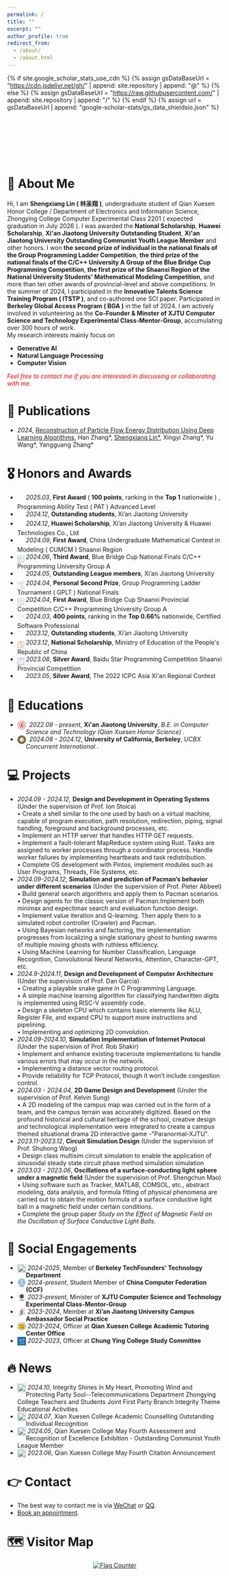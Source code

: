 ```yaml
---
permalink: /
title: ""
excerpt: ""
author_profile: true
redirect_from: 
  - /about/
  - /about.html
---
```


{% if site.google_scholar_stats_use_cdn %}
{% assign gsDataBaseUrl = "https://cdn.jsdelivr.net/gh/" | append: site.repository | append: "@" %}
{% else %}
{% assign gsDataBaseUrl = "https://raw.githubusercontent.com/" | append: site.repository | append: "/" %}
{% endif %}
{% assign url = gsDataBaseUrl | append: "google-scholar-stats/gs_data_shieldsio.json" %}

<span class='anchor' id='about-me'></span>


<div style="text-align: center;">
  <div id="clustrmap-container" style="width: 100px; height: 100px; margin: 0 auto;">
    <script type="text/javascript" id="clstr_globe" src="//clustrmaps.com/globe.js?d=56lMcEgyb62-eylf7Dm8DoH9REfGMyekIRssSno47a4"></script>
  </div>
</div>

# 👦 About Me            
Hi, I am **Shengxiang Lin ( 林圣翔 )**, undergraduate student of Qian Xuesen Honor College / Department of Electronics and Information Science, Zhongying College Computer Experimental Class 2201 ( expected graduation in July 2026 ). I was awarded the **National Scholarship**, **Huawei Scholarship**, **Xi'an Jiaotong University Outstanding Student**, **Xi'an Jiaotong University Outstanding Communist Youth League Member** and other honors. I won **the second prize of individual in the national finals of the Group Programming Ladder Competition**, **the third prize of the national finals of the C/C++ University A Group of the Blue Bridge Cup Programming Competition**, **the first prize of the Shaanxi Region of the National University Students' Mathematical Modeling Competition**, and more than ten other awards of provincial-level and above competitions. In the summer of 2024, I participated in the **Innovative Talents Science Training Program ( ITSTP )**, and co-authored one SCI paper. Participated in **Berkeley Global Access Program ( BGA )** in the fall of 2024. I am actively involved in volunteering as the **Co-Founder & Minster of XJTU Computer Science and Technology Experimental Class-Mentor-Group**, accumulating over 300 hours of work.     
My research interests mainly focus on 
- **Generative AI**    
- **Natural Language Processing**         
- **Computer Vision**                 
       
<span style="color: red; font-style: italic;">Feel free to contact me if you are interested in discussing or collaborating with me.</span>    
# 📝 Publications   
- *2024*, [Reconstruction of Particle Flow Energy Distribution Using Deep Learning Algorithms](https://scholar.google.com/citations?view_op=view_citation&hl=en&user=W-rloDsAAAAJ&citation_for_view=W-rloDsAAAAJ:u5HHmVD_uO8C), Han Zhang\*, <u>Shengxiang Lin*</u>, Xingyi Zhang\*, Yu Wang\*, Yangguang Zhang\*      

# 🎖 Honors and Awards    
- [<img src="https://raw.githubusercontent.com/reallinshengxiang/reallinshengxiang.github.io/refs/heads/main/images/PAT.webp"  align = "middle"  width="16" height="16"/>](../cv/First%20Award%2C%20Programming%20Ability%20Test%20(%20PAT%20)%20Advanced%20Level.pdf) *2025.03*, **First Award** ( **100 points**, ranking in the **Top 1** nationwide ) , Programming Ability Test ( PAT ) Advanced Level
- [<img src="https://raw.githubusercontent.com/reallinshengxiang/reallinshengxiang.github.io/refs/heads/main/images/Outstanding%20Student.webp"  align = "middle"  width="16" height="16"/>](../cv/Outstanding%20Student.pdf) *2024.12*, **Outstanding students**, Xi’an Jiaotong University     
- [<img src="https://raw.githubusercontent.com/reallinshengxiang/reallinshengxiang.github.io/refs/heads/main/images/Huaweischolarship.webp"  align = "middle"  width="16" height="16"/>](../cv/Huawei%20scholarship.pdf) *2024.12*, **Huawei Scholarship**, Xi’an Jiaotong University & Huawei Technologies Co., Ltd       
- [<img src="https://raw.githubusercontent.com/reallinshengxiang/reallinshengxiang.github.io/refs/heads/main/images/First%20Award%2CNational%20University%20Student%20Mathematical%20Modeling%20Competition%20Shaanxi%20Region.webp"  align = "middle"  width="16" height="16"/>](../cv/First%20Award%2CNational%20University%20Student%20Mathematical%20Modeling%20Competition%20Shaanxi%20Region.pdf) *2024.09*, **First Award**, China Undergraduate Mathematical Contest in Modeling ( CUMCM ) Shaanxi Region      
- [<img src="https://raw.githubusercontent.com/reallinshengxiang/reallinshengxiang1.github.io/refs/heads/master/images/Third%20Award%2C%20Blue%20Bridge%20Cup%20National%20Finals%20CC%2B%2B%20Programming%20University%20Group%20A.webp"  align = "middle"  width="16" height="16"/>](../cv/Personal%20Second%20Prize%2C%20Group%20Programming%20Ladder%20Tourn.pdf)  *2024.06*, **Third Award**, Blue Bridge Cup National Finals C/C++ Programming University Group A      
- [<img src="https://raw.githubusercontent.com/reallinshengxiang/reallinshengxiang1.github.io/refs/heads/master/images/Outstanding%20League%20members%2C%20Xi%E2%80%99an%20Jiaotong%20University.webp"  align = "middle"  width="16" height="16"/>](../cv/Outstanding%20League%20members%2C%20Xi’an.pdf) *2024.05*, **Outstanding League members**, Xi’an Jiaotong University          
- [<img src="https://raw.githubusercontent.com/reallinshengxiang/reallinshengxiang1.github.io/refs/heads/master/images/Personal%20Second%20Prize%2C%20Group%20Programming%20Ladder%20Tournament%20(%20GPLT%20)%20National%20Finals.webp"  align = "middle"  width="16" height="16"/>](../cv/Personal%20Second%20Prize%2C%20Group%20Programming%20Ladder%20Tourn.pdf) *2024.04*, **Personal Second Prize**, Group Programming Ladder Tournament ( GPLT ) National Finals    
- [<img src="https://raw.githubusercontent.com/reallinshengxiang/reallinshengxiang1.github.io/refs/heads/master/images/First%20Award%2C%20Blue%20Bridge%20Cup%20Shaanxi%20Provincial%20Competition%20CC%2B%2B%20Programming%20University%20Group%20A.webp"  align = "middle"  width="16" height="16"/>](../cv/First%20Award%2C%20Blue%20Bridge%20Cup%20Shaanxi%20Provincial%20Competition%20C%2B%2B.pdf) *2024.04*, **First Award**, Blue Bridge Cup Shaanxi Provincial Competition C/C++ Programming University Group A     
- [<img src="https://raw.githubusercontent.com/reallinshengxiang/reallinshengxiang1.github.io/refs/heads/master/images/400%20points%2C%20ranking%20in%20the%20top%200.66%25%20nationwide%2CCertified%20Software%20Professional.webp"  align = "middle"  width="16" height="16"/>](../cv/400%20points%2C%20ranking%20in%20the%20top%200.66%25%20nationwide%2CCertified%20Software%20Professional.pdf) *2024.03*, **400 points**, ranking in the **Top 0.66%** nationwide, Certified Software Professional
-  [<img src="https://raw.githubusercontent.com/reallinshengxiang/reallinshengxiang1.github.io/refs/heads/master/images/Outstanding%20students%2C%20Xi%E2%80%99an%20Jiaotong%20University.webp"  align = "middle"  width="16" height="16"/>](../cv/Outstanding%20students%2C%20Xi’an%20Jiaotong%20University.pdf) *2023.12*, **Outstanding students**, Xi’an Jiaotong University       
- [<img src="https://raw.githubusercontent.com/reallinshengxiang/reallinshengxiang1.github.io/refs/heads/master/images/National%20Scholarship.webp"  align = "middle"  width="16" height="16"/>](../cv/National%20Scholarship.pdf) *2023.12*, **National Scholarship**, Ministry of Education of the People's Republic of China           
- [<img src="https://raw.githubusercontent.com/reallinshengxiang/reallinshengxiang1.github.io/refs/heads/master/images/Silver%20Award%2C%20Baidu%20Star%20Programming%20Competition%20Shaanxi%20Provincial%20Competition%20.webp"  align = "middle"  width="16" height="16"/>](../cv/Silver%20Award%2C%20Baidu%20Star%20Programming%20Competition%20Shaanxi%20Provincial%20Competition.pdf) *2023.08*,  **Silver Award**, Baidu Star Programming Competition Shaanxi Provincial Competition     
- [<img src="https://raw.githubusercontent.com/reallinshengxiang/reallinshengxiang1.github.io/refs/heads/master/images/Silver%20Award%2C%20The%202022%20ICPC%20Asia%20Xi%E2%80%99an%20Regional%20Contest.webp"  align = "middle"  width="16" height="16"/>](../cv/Silver%20Award%2C%20The%202022%20ICPC%20Asia%20Xi’an%20Regional%20Contest.pdf) *2023.05*,  **Silver Award**, The 2022 ICPC Asia Xi'an Regional Contest     

# 📖 Educations
-  [<img src="https://raw.githubusercontent.com/reallinshengxiang/reallinshengxiang1.github.io/refs/heads/master/images/xjtu.webp"  align = "left"   width="20" height="20"/>](http://en.xjtu.edu.cn/about.html) &nbsp; *2022.09 - present*, **Xi'an Jiaotong University**, *B.E. in Computer Science and Technology (Qian Xuesen Honor Science)* . 
- [<img src="https://raw.githubusercontent.com/reallinshengxiang/reallinshengxiang1.github.io/refs/heads/master/images/ucb.webp"  align = "left"  width="20" height="20"/>](https://www.berkeley.edu/)  &nbsp; *2024.08 - 2024.12*, **University of California, Berkeley**, *UCBX Concurrent International* . 

# 💻 Projects
- *2024.09 - 2024.12*, **Design and Development in Operating Systems** (Under the supervision of Prof. Ion Stoica)        
   • Create a shell similar to the one used by bash on a virtual machine, capable of program execution, path resolution, redirection, piping, signal handling, foreground and background processes, etc.             
   • Implement an HTTP server that handles HTTP GET requests.          
   • Implement a fault-tolerant MapReduce system using Rust. Tasks are assigned to worker processes through a coordinator process. Handle worker failures by implementing heartbeats and task redistribution.      
   • Complete OS development with Pintos, implement modules such as User Programs, Threads, File Systems, etc.           
- *2024.09-2024.12*, **Simulation and prediction of Pacman’s behavior under different scenarios** (Under the supervision of Prof. Pieter Abbeel)         
  • Build general search algorithms and apply them to Pacman scenarios.      
  • Design agents for the classic version of Pacman.Implement both minimax and expectimax search and evaluation function design.          
  • Implement value iteration and Q-learning. Then apply them to a simulated robot controller (Crawler) and Pacman.               
  • Using Bayesian networks and factoring, the implementation progresses from localizing a single stationary ghost to hunting swarms of multiple moving ghosts with ruthless efficiency.      
  • Using Machine Learning for Number Classification, Language Recognition, Convolutional Neural Networks, Attention, Character-GPT, etc.    
- *2024.9-2024.11*, **Design and Development of Computer Architecture** (Under the supervision of Prof. Dan Garcia)            
  • Creating a playable snake game in C Programming Language.            
  • A simple machine learning algorithm for classifying handwritten digits is implemented using RISC-V assembly code.                 
  • Design a skeleton CPU which contains basic elements like ALU, Register File, and expand CPU to support more instructions and pipelining.        
  • Implementing and optimizing 2D convolution.                
- *2024.09-2024.10*, **Simulation Implementation of Internet Protocol** (Under the supervision of Prof. Rob Shakir)             
  • Implement and enhance existing traceroute implementations to handle various errors that may occur in the network.             
  • Implementing a distance vector routing protocol.             
  • Provide reliability for TCP Protocol, though it won’t include congestion control.            
- *2024.03 - 2024.04*, **2D Game Design and Development** (Under the supervision of Prof. Kelvin Sung)       
  • A 2D modeling of the campus map was carried out in the form of a team, and the campus terrain was accurately digitized. Based on the profound historical and cultural heritage of the school, creative design and technological implementation were integrated to create a campus themed situational drama 2D interactive game -"Paranormal-XJTU".
- *2023.11-2023.12*, **Circuit Simulation Design** (Under the supervision of Prof. Shuhong Wang)       
  • Design class multisim circuit simulation to enable the application of sinusoidal steady state circuit phase method simulation simulation     
- *2023.03 - 2023.06*, **Oscillations of a surface-conducting light sphere under a magnetic field** (Under the supervision of Prof. Shengchun Mao)     
  • Using software such as Tracker, MATLAB, COMSOL, etc., abstract modeling, data analysis, and formula fitting of physical phenomena are carried out to obtain the motion formula of a surface conductive light ball in a magnetic field under certain conditions.                
  • Complete the group paper *Study on the Effect of Magnetic Field on the Oscillation of Surface Conductive Light Balls*.                    

# 💬 Social Engagements
- [<img src="https://raw.githubusercontent.com/reallinshengxiang/reallinshengxiang.github.io/refs/heads/main/images/techfounders.webp"  align = "left"   width="20" height="20"/>](https://techfounders-web.pages.dev/)&nbsp;*2024-2025*, Member of **Berkeley TechFounders' Technology Department**
- [<img src="https://raw.githubusercontent.com/reallinshengxiang/reallinshengxiang1.github.io/refs/heads/master/images/ccf.webp"  align = "left" width="20" height="20"/>](https://www.ccf.org.cn/en/)&nbsp;*2024-present*, Student Member of **China Computer Federation (CCF)**    
- [<img src="https://raw.githubusercontent.com/reallinshengxiang/reallinshengxiang1.github.io/refs/heads/master/images/%E8%AE%A1%E5%AD%A6%E7%BB%84.webp"  align = "left"  width="20" height="20"/>](https://xue.shinonomelab.net/)&nbsp;*2023-present*, Minister of **XJTU Computer Science and Technology Experimental Class-Mentor-Group**    
- [<img src="https://raw.githubusercontent.com/reallinshengxiang/reallinshengxiang1.github.io/refs/heads/master/images/%E7%A4%BE%E4%BC%9A%E5%AE%9E%E8%B7%B5.webp"  align = "left"  width="20" height="20"/>](https://news.xjtu.edu.cn/info/1219/205288.htm)&nbsp;*2023-2024*, Member at **Xi’an Jiaotong University Campus Ambassador Social Practice**      
- [<img src="https://raw.githubusercontent.com/reallinshengxiang/reallinshengxiang1.github.io/refs/heads/master/images/%E9%92%B1%E9%99%A2%E5%AD%A6%E8%BE%85.webp"  align = "left" width="20" height="20"/>](https://qyxf.github.io/about/)&nbsp;*2023-2024*, Officer at **Qian Xuesen College Academic Tutoring Center Office**      
- [<img src="https://raw.githubusercontent.com/reallinshengxiang/reallinshengxiang1.github.io/refs/heads/master/images/%E4%BB%B2%E8%8B%B1%E5%AD%A6%E8%BE%85.webp"  align = "left" width="20" height="20"/>](http://cy.xjtu.edu.cn/info/1022/5294.htm)&nbsp;*2022-2023*, Officer at **Chung Ying College Study Committee** 

# 🔥 News
- [<img src="https://raw.githubusercontent.com/reallinshengxiang/reallinshengxiang.github.io/refs/heads/main/images/L(S%5DO4R%7DZHQPZ%7BKKLLK)0%24C.webp"  align = "left"  width="20" height="20"/>](https://mp.weixin.qq.com/s?__biz=MzU1NzQ3MTcwMA==&mid=2247524480&idx=1&sn=237439dad4025224fb3bad880f0d24a6&chksm=fdc5a0ab42500d0108c7e753abe86156a34676cb6cfc914d33908390ca035dfec428e0572157&mpshare=1&scene=1&srcid=0309CKMJb7MvQKVaQ9IIzsoT&sharer_shareinfo=7cfefa4b235dd1fc3c448fc69bf1e1dd&sharer_shareinfo_first=7cfefa4b235dd1fc3c448fc69bf1e1dd#rd)&nbsp;*2024.10*, Integrity Shines in My Heart, Promoting Wind and Protecting Party Soul--Telecommunications Department Zhongying College Teachers and Students Joint First Party Branch Integrity Theme Educational Activities
- [<img src="https://raw.githubusercontent.com/reallinshengxiang/reallinshengxiang.github.io/refs/heads/main/images/L(S%5DO4R%7DZHQPZ%7BKKLLK)0%24C.webp"  align = "left"  width="20" height="20"/>](https://mp.weixin.qq.com/s?__biz=Mzg2NzE1MDM5MQ==&mid=2247489554&idx=1&sn=acae779bb118fe4405c72002bf68e688&chksm=cffa0407ba50e806d4742efc7c07867987fc4589be490c0c0f94ec60851027a92848f3a13b43&mpshare=1&scene=23&srcid=11275DglXHCM9Ko8PRdIvhZT&sharer_shareinfo=408b7c1dd19099b7d14bd26bdc0e1da2&sharer_shareinfo_first=408b7c1dd19099b7d14bd26bdc0e1da2#rd)&nbsp;*2024.07*, Xian Xuesen College Academic Counselling Outstanding Individual Recognition          
- [<img src="https://raw.githubusercontent.com/reallinshengxiang/reallinshengxiang.github.io/refs/heads/main/images/L(S%5DO4R%7DZHQPZ%7BKKLLK)0%24C.webp"  align = "left"  width="20" height="20"/>](https://mp.weixin.qq.com/s?__biz=MzkyOTU3MTcxNQ==&mid=2247487908&idx=1&sn=c9487c0bd44b93c8415f06e3837cd073&chksm=c3669065da810c6831c229fd53bb63696b61f1d484bacbdd0b4438a09d46b3f0ce4da779f90e&mpshare=1&scene=23&srcid=1116aEEVSbcCMvfBkzhwD1vy&sharer_shareinfo=8abcecfef1130d11f4090c2bda30e07a&sharer_shareinfo_first=8abcecfef1130d11f4090c2bda30e07a#rd)&nbsp;*2024.05*, Qian Xuesen College May Fourth Assessment and Recognition of Excellence Exhibition - Outstanding Communist Youth League Member
- [<img src="https://raw.githubusercontent.com/reallinshengxiang/reallinshengxiang.github.io/refs/heads/main/images/L(S%5DO4R%7DZHQPZ%7BKKLLK)0%24C.webp"  align = "left"  width="20" height="20"/>](https://mp.weixin.qq.com/s?__biz=MzI0NzExMjIwMQ==&mid=2650995705&idx=1&sn=f11322a6904706c2d10a835ff678be17&chksm=f3f8126067368330a3d6a068e6cb13aa34e53f350b2c9736e15b85bf2acfcc04f4565ea28831&mpshare=1&scene=23&srcid=1127vDtcrvGgLvMChJ1gLelU&sharer_shareinfo=c4d6f0596af1effeae5af0902dae5ac6&sharer_shareinfo_first=c4d6f0596af1effeae5af0902dae5ac6#rd)&nbsp;*2023.06*, Qian Xuesen College May Fourth Citation Announcement     

<!-- 
<div style="text-align: center;">
  <a href='https://clustrmaps.com/site/1c358'  title='Visit tracker'>
    <img src='//clustrmaps.com/map_v2.png?cl=ffffff&w=350&t=tt&d=56lMcEgyb62-eylf7Dm8DoH9REfGMyekIRssSno47a4'/>
  </a>
</div>     


<div style="text-align: center;">
    <iframe src="https://www.google.com/maps/d/embed?mid=1W9wW6qwjKooETH9q49C2dbOV7m8E3pQ&ehbc=2E312F" width="350" height="200"></iframe>
</div>

<iframe width="640" height="640" src="https://cybermap.kaspersky.com/cn/widget/dynamic/dark" frameborder="0">   -->    
# 👉 Contact      
<!-- <div style="margin-top:100px;"></div>     -->     
- The best way to contact me is via [WeChat](https://raw.githubusercontent.com/reallinshengxiang/reallinshengxiang.github.io/refs/heads/main/images/wechat.webp) or [QQ](https://raw.githubusercontent.com/reallinshengxiang/reallinshengxiang.github.io/refs/heads/main/images/qq.webp).          
- [Book an appointment](https://cal.com/shengxiang-lin).       
<!-- <div style="margin-top: 90px;"></div>-->    
              
# 🗺️ Visitor Map
<div style="text-align: center;">
  <a href="https://info.flagcounter.com/NWJH">
    <img src="https://s05.flagcounter.com/map/NWJH/size_s/txt_000000/border_FFFFFF/pageviews_1/viewers_0/flags_0/" alt="Flag Counter" border="0">
  </a>
</div>

<!-- <div style="display: flex; justify-content: center; align-items: center;">
  <script type="text/javascript" src="https://cdn.livetrafficfeed.com/static/v5/live.js?bc=ffffff&tc=000000&brd1=2853a8&lnk=135d9e&hc=ffffff&hfc=2853a8&nc=19ff19&vv=409&tft=10&ro=1&tz=Asia%2FShanghai&res=1"></script>
  <noscript id="LTF_live_website_visitor">
    <a href="http://livetrafficfeed.com">Visitor Counter</a>
  </noscript>
</div>--> 
